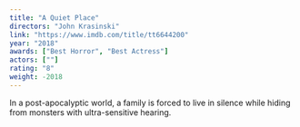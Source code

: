 ```yaml
---
title: "A Quiet Place"
directors: "John Krasinski"
link: "https://www.imdb.com/title/tt6644200"
year: "2018"
awards: ["Best Horror", "Best Actress"]
actors: [""]
rating: "8"
weight: -2018
---
```

In a post-apocalyptic world, a family is forced to live in silence while hiding from monsters with ultra-sensitive hearing.